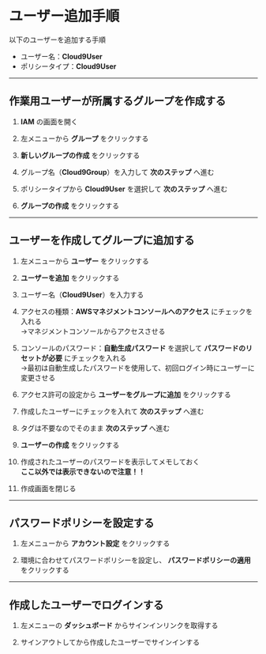 # ユーザー追加手順

以下のユーザーを追加する手順

* ユーザー名：__Cloud9User__
* ポリシータイプ：__Cloud9User__

***

## 作業用ユーザーが所属するグループを作成する

1. __IAM__ の画面を開く

2. 左メニューから __グループ__ をクリックする

3. __新しいグループの作成__ をクリックする

4. グループ名（__Cloud9Group__）を入力して __次のステップ__ へ進む

5. ポリシータイプから __Cloud9User__ を選択して __次のステップ__ へ進む

6. __グループの作成__ をクリックする

***

## ユーザーを作成してグループに追加する

1. 左メニューから __ユーザー__ をクリックする

2. __ユーザーを追加__ をクリックする

3. ユーザー名（__Cloud9User__）を入力する

4. アクセスの種類：__AWSマネジメントコンソールへのアクセス__ にチェックを入れる  
→マネジメントコンソールからアクセスさせる

5. コンソールのパスワード：__自動生成パスワード__ を選択して __パスワードのリセットが必要__ にチェックを入れる  
→最初は自動生成したパスワードを使用して、初回ログイン時にユーザーに変更させる

6. アクセス許可の設定から __ユーザーをグループに追加__ をクリックする

7. 作成したユーザーにチェックを入れて __次のステップ__ へ進む

8. タグは不要なのでそのまま __次のステップ__ へ進む

9. __ユーザーの作成__ をクリックする

10. 作成されたユーザーのパスワードを表示してメモしておく  
__ここ以外では表示できないので注意！！__

11. 作成画面を閉じる

***

## パスワードポリシーを設定する

1. 左メニューから __アカウント設定__ をクリックする

2. 環境に合わせてパスワードポリシーを設定し、 __パスワードポリシーの適用__ をクリックする

***

## 作成したユーザーでログインする

1. 左メニューの __ダッシュボード__ からサインインリンクを取得する

2. サインアウトしてから作成したユーザーでサインインする

